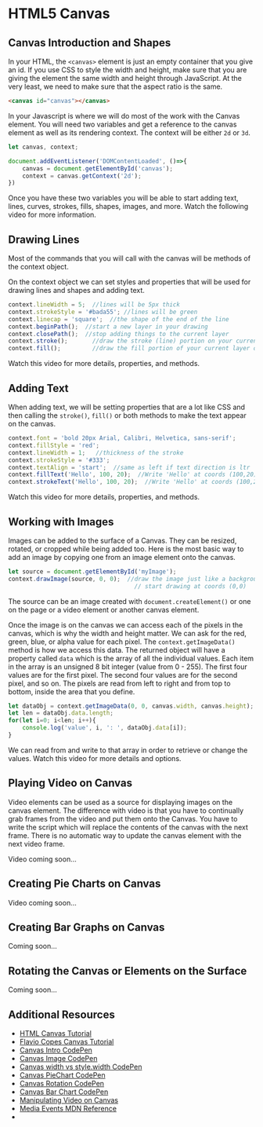 # HTML5 Canvas

## Canvas Introduction and Shapes

In your HTML, the `<canvas>` element is just an empty container that you give an id. If you use CSS to style the width and height, make sure that you are giving the element the same width and height through JavaScript. At the very least, we need to make sure that the aspect ratio is the same.

```html
<canvas id="canvas"></canvas>
```

In your Javascript is where we will do most of the work with the Canvas element. You will need two variables and get a reference to the canvas element as well as its rendering context. The context will be either `2d` or `3d`.

```js
let canvas, context;

document.addEventListener('DOMContentLoaded', ()=>{
    canvas = document.getElementById('canvas');
    context = canvas.getContext('2d');
})
```

Once you have these two variables you will be able to start adding text, lines, curves, strokes, fills, shapes, images, and more. Watch the following video for more information.

<YouTube
    title="Canvas Intro and Shapes"
    url="https://www.youtube.com/embed/uh1Sgj2Gt70"
/>


## Drawing Lines

Most of the commands that you will call with the canvas will be methods of the context object.

On the context object we can set styles and properties that will be used for drawing lines and shapes and adding text.

```js
context.lineWidth = 5;  //lines will be 5px thick
context.strokeStyle = '#bada55'; //lines will be green
context.linecap = 'square';  //the shape of the end of the line
context.beginPath();  //start a new layer in your drawing
context.closePath();  //stop adding things to the current layer
context.stroke();       //draw the stroke (line) portion on your current layer
context.fill();         //draw the fill portion of your current layer on the canvas.
```

Watch this video for more details, properties, and methods.

<YouTube
    title="Canvas Intro and Shapes"
    url="https://www.youtube.com/embed/-Guz9o-GiB0"
/>


## Adding Text

When adding text, we will be setting properties that are a lot like CSS and then calling the `stroke()`, `fill()` or both methods to make the text appear on the canvas.

```js
context.font = 'bold 20px Arial, Calibri, Helvetica, sans-serif';
context.fillStyle = 'red';
context.lineWidth = 1;   //thickness of the stroke
context.strokeStyle = '#333';
context.textAlign = 'start';  //same as left if text direction is ltr
context.fillText('Hello', 100, 20);  //Write 'Hello' at coords (100,20) 
context.strokeText('Hello', 100, 20);  //Write 'Hello' at coords (100,20) 
```

Watch this video for more details, properties, and methods.

<YouTube
    title="Canvas Intro and Shapes"
    url="https://www.youtube.com/embed/qMPifeAMo7k"
/>


## Working with Images

Images can be added to the surface of a Canvas. They can be resized, rotated, or cropped while being added too. Here is the most basic way to add an image by copying one from an image element onto the canvas.

```js
let source = document.getElementById('myImage');
context.drawImage(source, 0, 0);  //draw the image just like a background image on the Canvas
                                    // start drawing at coords (0,0)
```

The source can be an image created with `document.createElement()` or one on the page or a video element or another canvas element.

Once the image is on the canvas we can access each of the pixels in the canvas, which is why the width and height matter. We can ask for the red, green, blue, or alpha value for each pixel. The `context.getImageData()` method is how we access this data. The returned object will have a property called `data` which is the array of all the individual values. Each item in the array is an unsigned 8 bit integer (value from 0 - 255). The first four values are for the first pixel. The second four values are for the second pixel, and so on. The pixels are read from left to right and from top to bottom, inside the area that you define.

```js
let dataObj = context.getImageData(0, 0, canvas.width, canvas.height);
let len = dataObj.data.length;
for(let i=0; i<len; i++){
    console.log('value', i, ': ', dataObj.data[i]);
}
```

We can read from and write to that array in order to retrieve or change the values.
Watch this video for more details and options.

<YouTube
    title="Canvas Intro and Shapes"
    url="https://www.youtube.com/embed/HjxrSMgQLQU"
/>

## Playing Video on Canvas

Video elements can be used as a source for displaying images on the canvas element. The difference with video is that you have to continually grab frames from the video and put them onto the Canvas. You have to write the script which will replace the contents of the canvas with the next frame. There is no automatic way to update the canvas element with the next video frame.

Video coming soon...

<YouTube
    title="Canvas Video Playback"
    url="https://www.youtube.com/embed/"
/>

## Creating Pie Charts on Canvas


Video coming soon...

<YouTube
    title="Canvas Pie Charts"
    url="https://www.youtube.com/embed/"
/>

## Creating Bar Graphs on Canvas

Coming soon...

<YouTube
    title="Canvas Bar Graphs"
    url="https://www.youtube.com/embed/"
/>

## Rotating the Canvas or Elements on the Surface

Coming soon...

<YouTube
    title="Canvas Bar Graphs"
    url="https://www.youtube.com/embed/"
/>

## Additional Resources

- [HTML Canvas Tutorial](https://www.html5canvastutorials.com/tutorials/html5-canvas-element/)
- [Flavio Copes Canvas Tutorial](https://flaviocopes.com/canvas/)
- [Canvas Intro CodePen](https://codepen.io/mad-d/pen/oZxVNv)
- [Canvas Image CodePen](https://codepen.io/mad-d/pen/YPNoKN)
- [Canvas width vs style.width CodePen](https://codepen.io/mad-d/pen/yMNrXX)
- [Canvas PieChart CodePen](https://codepen.io/mad-d/pen/PwpjoJ)
- [Canvas Rotation CodePen](https://codepen.io/mad-d/pen/EPEZpw)
- [Canvas Bar Chart CodePen](https://codepen.io/mad-d/pen/JoEPOo)
- [Manipulating Video on Canvas](https://developer.mozilla.org/en-US/docs/Web/API/Canvas_API/Manipulating_video_using_canvas)
- [Media Events MDN Reference](https://developer.mozilla.org/en-US/docs/Web/Events#Media_events)
- 